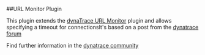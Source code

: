 ##URL Monitor Plugin

This plugin extends the [dynaTrace URL Monitor](https://community.compuwareapm.com/community/display/DOCDT55/URL+Monitor) plugin and allows specifying a timeout for connectionsIt's based on a post from the [dynatrace forum](https://community.compuwareapm.com/community/pages/viewpage.action?pageId=102269277)

Find further information in the [dynatrace community](https://community.compuwareapm.com/community/display/DL/URL+Monitor+Plugin)

